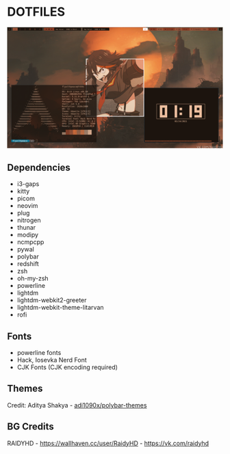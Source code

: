 # DOTFILES

![screenshot](https://raw.githubusercontent.com/FLYwithPEACE/DOTFILES/main/2021-03-24-01%3A19%3A36-screenshot.png)

## Dependencies

* i3-gaps
* kitty
* picom
* neovim
* plug
* nitrogen
* thunar
* modipy
* ncmpcpp
* pywal
* polybar
* redshift
* zsh
* oh-my-zsh
* powerline
* lightdm
* lightdm-webkit2-greeter
* lightdm-webkit-theme-litarvan
* rofi

## Fonts

* powerline fonts
* Hack, Iosevka Nerd Font
* CJK Fonts (CJK encoding required)

## Themes

Credit: Aditya Shakya - [adi1090x/polybar-themes](https://github.com/adi1090x/polybar-themes)

## BG Credits

RAIDYHD - https://wallhaven.cc/user/RaidyHD - https://vk.com/raidyhd
